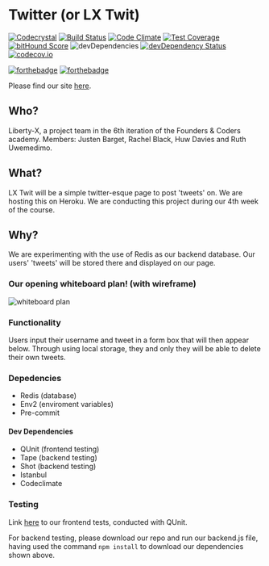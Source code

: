 # Twitter (or LX Twit)

[![Codecrystal](https://img.shields.io/badge/code-crystal-5CB3FF.svg)](http://codecrystal.herokuapp.com/crystalise/liberty-x/twitter/master) [![Build Status](https://travis-ci.org/liberty-x/twitter.svg?branch=master)](https://travis-ci.org/liberty-x/twitter)  [![Code Climate](https://codeclimate.com/github/liberty-x/twitter/badges/gpa.svg)](https://codeclimate.com/github/liberty-x/twitter) [![Test Coverage](https://codeclimate.com/github/liberty-x/twitter/badges/coverage.svg)](https://codeclimate.com/github/liberty-x/twitter/coverage) [![bitHound Score](https://www.bithound.io/github/liberty-x/twitter/badges/score.svg)](https://www.bithound.io/github/liberty-x/twitter) ![devDependencies](https://david-dm.org/liberty-x/twitter.svg) [![devDependency Status](https://david-dm.org/liberty-x/twitter/dev-status.svg)](https://david-dm.org/liberty-x/twitter#info=devDependencies) [![codecov.io](http://codecov.io/github/liberty-x/twitter/coverage.svg?branch=master)](http://codecov.io/github/liberty-x/twitter?branch=master)

[![forthebadge](http://forthebadge.com/images/badges/uses-html.svg)](http://forthebadge.com) [![forthebadge](http://forthebadge.com/images/badges/built-with-swag.svg)](http://forthebadge.com)

Please find our site [here](https://ancient-tundra-9548.herokuapp.com/).

## Who?

Liberty-X, a project team in the 6th iteration of the Founders & Coders academy. Members: Justen Barget, Rachel Black, Huw Davies and Ruth Uwemedimo.

## What?

LX Twit will be a simple twitter-esque page to post 'tweets' on. We are hosting this on Heroku. We are conducting this project during our 4th week of the course.

## Why?

We are experimenting with the use of Redis as our backend database. Our users' 'tweets' will be stored there and displayed on our page.

### Our opening whiteboard plan! (with wireframe)

![whiteboard plan](https://files.gitter.im/RachelBLondon/libert-x/aOR8/DSC_0600.JPG "Logo Title Text 1")


### Functionality

Users input their username and tweet in a form box that will then appear below. Through using local storage, they and only they will be able to delete their own tweets.

### Depedencies

* Redis (database)
* Env2 (enviroment variables)
* Pre-commit

#### Dev Dependencies

* QUnit (frontend testing)
* Tape (backend testing)
* Shot (backend testing)
* Istanbul
* Codeclimate

### Testing

Link [here](https://ancient-tundra-9548.herokuapp.com/test/test.html) to our frontend tests, conducted with QUnit.

For backend testing, please download our repo and run our backend.js file, having used the command ``npm install`` to download our dependencies shown above.
